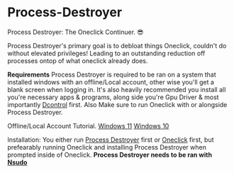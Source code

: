 # Process-Destroyer
Process Destroyer: The Oneclick Continuer. 😎 

Process Destroyer's primary goal is to debloat things Oneclick, couldn't do without elevated privileges!
Leading to an outstanding reduction off processes ontop of what oneclick already does.

**Requirements**
Process Destroyer is required to be ran on a system that installed windows with an offline/Local account, other wise you'll get a blank screen when logging in.
It's also heavily recommended you install all you're necessary apps & programs, along side you're Gpu Driver & most importantly [Dcontrol](https://www.sordum.org/9480/defender-control-v2-1/) first.
Also Make sure to run Oneclick with or alongside Process Destroyer.

Offline/Local Account Tutorial.
[Windows 11](https://youtu.be/VOtOEEGxbu4?si=Q9WdHbVFJQExuPk8)
[Windows 10](https://www.youtube.com/watch?v=rHEgHumzjVQ)

Installation: You either run [Process Destroyer](https://github.com/QuakedK/Process-Destroyer/releases/download/tweak/Process-Destroyer-V2.1.bat) first or [Oneclick](https://github.com/QuakedK/Oneclick) first, but prefearably running Oneclick and installing Process Destroyer when prompted inside of Oneclick. **Process Destroyer needs to be ran with [Nsudo](https://github.com/M2TeamArchived/NSudo/releases)**
